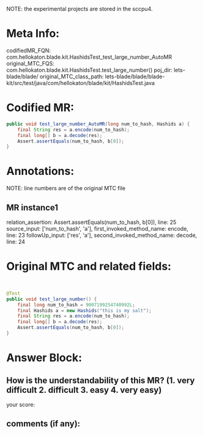 NOTE: the experimental projects are stored in the sccpu4.

# Meta Info:
codifiedMR_FQN:
com.hellokaton.blade.kit.HashidsTest_test_large_number_AutoMR
original_MTC_FQS:
com.hellokaton.blade.kit.HashidsTest.test_large_number()
poj_dir:
lets-blade/blade/
original_MTC_class_path:
lets-blade/blade/blade-kit/src/test/java/com/hellokaton/blade/kit/HashidsTest.java

# Codified MR:
```java
public void test_large_number_AutoMR(long num_to_hash, Hashids a) {
    final String res = a.encode(num_to_hash);
    final long[] b = a.decode(res);
    Assert.assertEquals(num_to_hash, b[0]);
}
```

# Annotations:
NOTE: line numbers are of the original MTC file
## MR instance1
relation_assertion: Assert.assertEquals(num_to_hash, b[0]), line: 25 
source_input: ['num_to_hash', 'a'], first_invoked_method_name: encode, line: 23 
followUp_input: ['res', 'a'], second_invoked_method_name: decode, line: 24 


# Original MTC and related fields:
```java


@Test
public void test_large_number() {
    final long num_to_hash = 9007199254740992L;
    final Hashids a = new Hashids("this is my salt");
    final String res = a.encode(num_to_hash);
    final long[] b = a.decode(res);
    Assert.assertEquals(num_to_hash, b[0]);
}

```


# Answer Block: 
## How is the understandability of this MR? (1. very difficult 2. difficult 3. easy 4. very easy)
your score: 
## comments (if any): 
```txt

```
